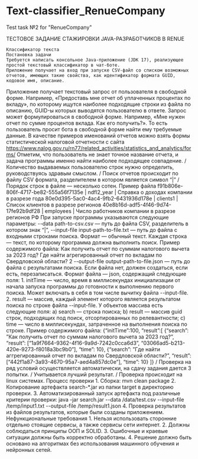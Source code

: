 # Text-classifier_RenueCompany
Test task №2 for "RenueCompany"

ТЕСТОВОЕ ЗАДАНИЕ СТАЖИРОВКИ JAVA-РАЗРАБОТЧИКОВ В RENUE

	Классификатор текста
	Постановка задачи
	Требуется написать консольное Java-приложение (JDK 17), реализующее простой текстовый классификатор в чат-боте.
	Приложение получает на вход при запуске CSV-файл со списком возможных отчетов, имеющих такие свойства, как идентификатор формата GUID, кодовое имя, описание.
Приложение получает текстовый запрос от пользователя в свободной форме. Например, «Предоставь мне отчет об уплаченных процентах по вкладу», по которому ищутся наиболее подходящие строки из файла по описанию, GUID-ы которых выводятся пользователю в ответе.
	Запрос может формулироваться в свободной форме. Например, «Мне нужен отчет по сумме процентов вклада. Как его получить?». То есть пользователь просит бота в свободной форме найти ему требуемые данные.
В качестве примеров именований отчетов можно взять формы статистической налоговой отчетности с сайта https://www.nalog.gov.ru/rn77/related_activities/statistics_and_analytics/forms/
	Отметим, что пользователь не знает точное название отчета, и задача программы именно найти наиболее подходящее совпадение.
/
	Количество выдаваемых пользователю строк нужно определить, руководствуясь здравым смыслом.
/
	Поиск отчетов происходит по файлу CSV формата, разделителем в котором является символ “|”
/
	Порядок строк в файле — несколько сотен.
	Пример файла f91b806e-806f-4717-be82-555a56f7135e | ndfl2_year | Справка о доходах компании в разрезе года 80e0d395-5ac0-4ac4-9fb2-6431936d178e | clients1 | Список клиентов в разрезе регионов 40e8b16d-adf5-4f46-9d74-17fe92b9df28 | employees | Число работников компании в разрезе регионов РФ
	При запуске программы указываются следующие параметры:
--data path-to-csv.csv — путь до файла CSV, разделитель в котором знак “|”,
--input-file input-path-to-file.txt — путь до файла с входными строками поиска.
	Формат — обычный текст. Каждая строка — текст, по которому программа должна выполнить поиск. Пример содержимого файла:
	Как получить отчет по суммам налогового вычета за 2023 год?
	Где найти агрегированный отчет по вкладам по Свердловской области?
2
	--output-file output-path-to-file.json — путь до файла с результатами поиска. Если файла нет, должен создаться, если есть, перезаписаться. Формат файла — json, содержащий следующие поля:
	1. initTime — число, время в миллисекундах инициализации от начала запуска программы до готовности к выполнению первого поиска. Может включать в себя в том числе вычитку файла --input-file.
	2. result — массив, каждый элемент которого является результатом поиска по строке файла --input-file. У объектов массива есть следующие поля:
	a) search — строка поиска;
	b) result — массив guid строк, подходящих под поиск, отсортированных по релевантности;
	c) time — число в миллисекундах, затраченное на выполнения поиска по строке.
	Пример содержимого файла: {“initTime”:100, “result”:[ {“search”: ”Как получить отчет по суммам налогового вычета за 2023 год?”, “result”: [“1a9f7664-9362-4f16-9a9d-7242c0cca6d3”, “03066ad5-b213-420e-9273-f8018a3bc9b0”], “time”: 10}, {“search”: ”Где найти аггрегированный отчет по вкладам по Свердловской области?”, “result”: [“442f1a87-3a93-4670-95a7-aed4a857dc0e”], “time”: 10} ]}
/
	Проверка на ряд условий осуществляется автоматически, на сдачу задания дается 3 попытки.
/
	Учитывается лучший результат.
/
	Проверка происходит на linux системах.
	Процесс проверки
	1. Сборка: mvn clean package
	2. Копирование артефакта search-*.jar из папки target в директорию проверки.
	3. Автоматизированный запуск артефакта под различные критерии проверки: java -jar search.jar --data /data/test.csv --input-file /temp/input1.txt --output-file /temp/result1.json
	4. Проверка результатов из файлов результатов, которые были созданы приложением.
	Нефункциональные требования
	1. Нельзя использовать сторонние отдельно стоящие сервисы, а также сервисы сети интернет.
	2. Должны соблюдаться принципы ООП и SOLID.
	3. Ошибочные и краевые ситуации должны быть корректно обработаны.
	4. Решение должно быть основано на алгоритмах без использования машинного обучения и нейронных сетей.
